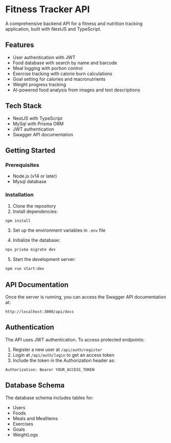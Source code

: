 # Fitness Tracker API

A comprehensive backend API for a fitness and nutrition tracking application, built with NestJS and TypeScript.

## Features

- User authentication with JWT
- Food database with search by name and barcode
- Meal logging with portion control
- Exercise tracking with calorie burn calculations
- Goal setting for calories and macronutrients
- Weight progress tracking
- AI-powered food analysis from images and text descriptions

## Tech Stack

- NestJS with TypeScript
- MySql with Prisma ORM
- JWT authentication
- Swagger API documentation

## Getting Started

### Prerequisites

- Node.js (v14 or later)
- Mysql database

### Installation

1. Clone the repository
2. Install dependencies:

```bash
npm install
```

3. Set up the environment variables in `.env` file

4. Initialize the database:

```bash
npx prisma migrate dev
```

5. Start the development server:

```bash
npm run start:dev
```

## API Documentation

Once the server is running, you can access the Swagger API documentation at:

```
http://localhost:3000/api/docs
```

## Authentication

The API uses JWT authentication. To access protected endpoints:

1. Register a new user at `/api/auth/register`
2. Login at `/api/auth/login` to get an access token
3. Include the token in the Authorization header as:

```
Authorization: Bearer YOUR_ACCESS_TOKEN
```

## Database Schema

The database schema includes tables for:

- Users
- Foods
- Meals and MealItems
- Exercises
- Goals
- WeightLogs